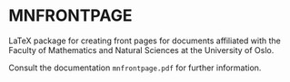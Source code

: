 # MNFRONTPAGE #

LaTeX package for creating front pages for documents affiliated with the Faculty of Mathematics and Natural Sciences at the University of Oslo. 

Consult the documentation `mnfrontpage.pdf` for further information.
